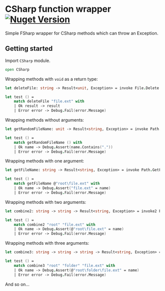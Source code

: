 # CSharp function wrapper [![Nuget Version](https://img.shields.io/nuget/v/CSharp.Wrapper)](https://www.nuget.org/packages/CSharp.Wrapper)
Simple FSharp wrapper for CSharp methods which can throw an Exception.
## Getting started
Import ```CSharp``` module.
```fsharp
open CSharp
```
Wrapping methods with ```void``` as a return type:
```fsharp
let deleteFile: string -> Result<unit, Exception> = invoke File.Delete

let test () =
    match deleteFile "file.ext" with
    | Ok result -> result
    | Error error -> Debug.Fail(error.Message)
```
Wrapping methods without arguments:
```fsharp
let getRandomFileName: unit -> Result<string, Exception> = invoke Path.GetRandomFileName

let test () =
    match getRandomFileName () with
    | Ok name -> Debug.Assert(name.Contains("."))
    | Error error -> Debug.Fail(error.Message)
```
Wrapping methods with one argument:
```fsharp
let getFileName: string -> Result<string, Exception> = invoke Path.GetFileName

let test () =
    match getFileName @"root\file.ext" with
    | Ok name -> Debug.Assert("file.ext" = name)
    | Error error -> Debug.Fail(error.Message)
```
Wrapping methods with two arguments:
```fsharp
let combine2: string -> string -> Result<string, Exception> = invoke2 Path.Combine

let test () =
    match combine2 "root" "file.ext" with
    | Ok name -> Debug.Assert(@"root\file.ext" = name)
    | Error error -> Debug.Fail(error.Message)
```
Wrapping methods with three arguments:
```fsharp
let combine3: string -> string -> string -> Result<string, Exception> = invoke3 Path.Combine

let test () =
    match combine3 "root" "folder" "file.ext" with
    | Ok name -> Debug.Assert(@"root\folder\file.ext" = name)
    | Error error -> Debug.Fail(error.Message)
```
And so on...